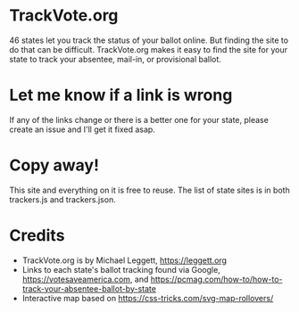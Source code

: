 # TrackVote.org
46 states let you track the status of your ballot online. But finding the site to do that can be difficult. TrackVote.org makes it easy to find the site for your state to track your absentee, mail-in, or provisional ballot.

# Let me know if a link is wrong
If any of the links change or there is a better one for your state, please create an issue and I'll get it fixed asap.

# Copy away!
This site and everything on it is free to reuse. The list of state sites is in both trackers.js and trackers.json. 

# Credits

- TrackVote.org is by Michael Leggett, https://leggett.org
- Links to each state's ballot tracking found via Google, https://votesaveamerica.com, and https://pcmag.com/how-to/how-to-track-your-absentee-ballot-by-state
- Interactive map based on https://css-tricks.com/svg-map-rollovers/ 
